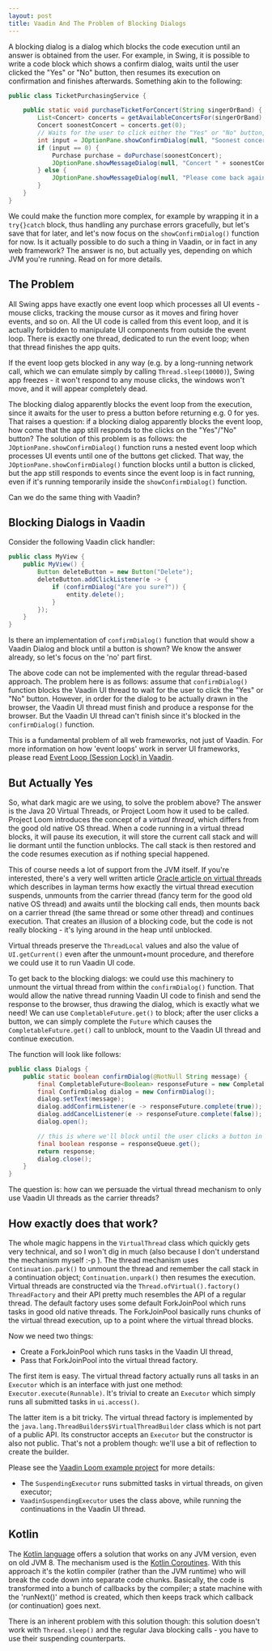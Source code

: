 ```yaml
---
layout: post
title: Vaadin And The Problem of Blocking Dialogs
---
```


A blocking dialog is a dialog which blocks the code execution until an answer is obtained from the user.
For example, in Swing, it is possible to write a code block which shows a confirm dialog, waits until the user clicked the "Yes"
or "No" button, then resumes its execution on confirmation and finishes afterwards. Something akin to the following:

```java
public class TicketPurchasingService {

    public static void purchaseTicketForConcert(String singerOrBand) {
        List<Concert> concerts = getAvailableConcertsFor(singerOrBand);
        Concert soonestConcert = concerts.get(0);
        // Waits for the user to click either the "Yes" or "No" button, then returns 0 for yes, 1 for no, 2 for cancel
        int input = JOptionPane.showConfirmDialog(null, "Soonest concert available: " + soonestConcert + ". Would you like to continue with the purchase?");
        if (input == 0) {
            Purchase purchase = doPurchase(soonestConcert);
            JOptionPane.showMessageDialog(null, "Concert " + soonestConcert + " purchased, thank you. Purchase details: " + purchase);
        } else {
            JOptionPane.showMessageDialog(null, "Please come back again");
        }
    }
}
```

We could make the function more complex, for example by wrapping it in a `try{}catch` block, thus handling any purchase errors gracefully,
but let's save that for later, and let's now focus on the `showConfirmDialog()` function for now.
Is it actually possible to do such a thing in Vaadin, or in fact in any web framework? The answer is no, but actually yes, depending on which JVM you're running.
Read on for more details.

## The Problem

All Swing apps have exactly one event loop which processes all UI events - mouse clicks,
tracking the mouse cursor as it moves and firing hover events, and so on.
All the UI code is called from this event loop, and it is actually forbidden to manipulate
UI components from outside the event loop. There is exactly one thread, dedicated to run the event loop;
when that thread finishes the app quits.

If the event loop gets blocked in any way (e.g. by a long-running network call, which we can emulate simply by calling `Thread.sleep(10000)`),
Swing app freezes - it won't respond to any mouse clicks, the windows won't move, and it will appear completely dead.

The blocking dialog apparently blocks the event loop from the execution, since it awaits for the user to press a button before returning e.g. 0 for
yes. That raises a question: if a blocking dialog apparently blocks the event loop, how come that the app still responds to the clicks
on the "Yes"/"No" button? The solution of this problem is as follows: the `JOptionPane.showConfirmDialog()` function
runs a nested event loop which processes UI events until one of the buttons get clicked.
That way, the `JOptionPane.showConfirmDialog()` function blocks until a button is clicked, but the app
still responds to events since the event loop is in fact running, even if it's running temporarily inside the `showConfirmDialog()` function.

Can we do the same thing with Vaadin?

## Blocking Dialogs in Vaadin

Consider the following Vaadin click handler:

```java
public class MyView {
    public MyView() {
        Button deleteButton = new Button("Delete");
        deleteButton.addClickListener(e -> {
            if (confirmDialog("Are you sure?")) {
                entity.delete();
            }
        });
    }
}
```

Is there an implementation of `confirmDialog()` function that would show a Vaadin Dialog and block until a button
is shown? We know the answer already, so let's focus on the 'no' part first.

The above code can not be implemented with the regular thread-based approach.
The problem here is as follows: assume that `confirmDialog()` function blocks the Vaadin
UI thread to wait for the user to click the "Yes" or "No" button. However,
in order for the dialog to be actually drawn in the browser,
the Vaadin UI thread must finish and produce a response for the browser. But the Vaadin UI
thread can't finish since it's blocked in the `confirmDialog()` function.

This is a fundamental problem of all web frameworks, not just of Vaadin. For more information
on how 'event loops' work in server UI frameworks, please read [Event Loop (Session Lock) in Vaadin](../event-loop-session-lock-in-vaadin/).

## But Actually Yes

So, what dark magic are we using, to solve the problem above? The answer is the Java 20 Virtual Threads, or
Project Loom how it used to be called. Project Loom introduces the concept of a *virtual thread*, which
differs from the good old native OS thread. When a code running in a virtual thread blocks,
it will pause its execution, it will store the current call stack and will lie dormant until
the function unblocks. The call stack is then restored and the code resumes execution as if nothing special happened.

This of course needs a lot of support from the JVM itself. If you're interested, there's a very well written
article  [Oracle article on virtual threads](https://blogs.oracle.com/javamagazine/post/java-loom-virtual-threads-platform-threads)
which describes in layman terms how exactly the virtual thread execution suspends, unmounts from the carrier thread (fancy term
for the good old native OS thread) and awaits until the blocking call ends, then mounts back on a carrier thread (the same
thread or some other thread) and continues execution. That creates an illusion of a blocking code, but the code is not really
blocking - it's lying around in the heap until unblocked.

Virtual threads preserve the `ThreadLocal` values and also the value of `UI.getCurrent()` even after the unmount+mount
procedure, and therefore we could use it to run Vaadin UI code.

To get back to the blocking dialogs: we could use this machinery to unmount the virtual thread from within the `confirmDialog()`
function. That would allow the native thread running Vaadin UI code to finish and send the response to the browser, thus
drawing the dialog, which is exactly what we need! We can use `CompletableFuture.get()` to block;
after the user clicks a button, we can simply complete the `Future` which causes the `CompletableFuture.get()` call
to unblock, mount to the Vaadin UI thread and continue execution.

The function will look like follows:
```java
public class Dialogs {
    public static boolean confirmDialog(@NotNull String message) {
        final CompletableFuture<Boolean> responseFuture = new CompletableFuture<>();
        final ConfirmDialog dialog = new ConfirmDialog();
        dialog.setText(message);
        dialog.addConfirmListener(e -> responseFuture.complete(true));
        dialog.addCancelListener(e -> responseFuture.complete(false));
        dialog.open();

        // this is where we'll block until the user clicks a button in the dialog
        final boolean response = responseQueue.get();
        return response;
        dialog.close();
    }
}
```

The question is: how can we persuade the virtual thread mechanism to only use Vaadin UI threads as the carrier threads?

## How exactly does that work?

The whole magic happens in the `VirtualThread` class which quickly gets very technical, and so I won't dig in much
(also because I don't understand the mechanism myself :-p ). The thread mechanism uses `Continuation.park()` to
unmount the thread and remember the call stack in a continuation object; `Continuation.unpark()` then resumes the
execution. Virtual threads are constructed via the `Thread.ofVirtual().factory()` `ThreadFactory` and their API
pretty much resembles the API of a regular thread. The default factory uses some default ForkJoinPool which
runs tasks in good old native threads. The ForkJoinPool basically runs chunks of the virtual thread execution,
up to a point where the virtual thread blocks.

Now we need two things:
* Create a ForkJoinPool which runs tasks in the Vaadin UI thread,
* Pass that ForkJoinPool into the virtual thread factory.

The first item is easy. The virtual thread factory actually runs all tasks in an `Executor` which is an interface
with just one method: `Executor.execute(Runnable)`. It's trivial to create an `Executor` which simply runs all submitted tasks in `ui.access()`.

The latter item is a bit tricky. The virtual thread factory is implemented by the `java.lang.ThreadBuilders$VirtualThreadBuilder` class
which is not part of a public API. Its constructor accepts an `Executor` but the constructor is also not public.
That's not a problem though: we'll use a bit of reflection to create the builder.

Please see the [Vaadin Loom example project](https://github.com/mvysny/vaadin-loom) for more details:

* The `SuspendingExecutor` runs submitted tasks in virtual threads, on given executor;
* `VaadinSuspendingExecutor` uses the class above, while running the continuations in the Vaadin UI thread.

## Kotlin

The [Kotlin language](https://kotlinlang.org) offers a solution that works on any JVM version, even on old
JVM 8. The mechanism used is the [Kotlin Coroutines](../vaadin-and-kotlin-coroutines/). With this
approach it's the kotlin compiler (rather than the JVM runtime) who will break the code down into separate code chunks.
Basically, the code is transformed into a bunch of callbacks by the compiler; a state machine with the 'runNext()'
method is created, which then keeps track which callback (or continuation) goes next.

There is an inherent problem with this solution though: this solution doesn't work with `Thread.sleep()` and the regular Java blocking calls -
you have to use their suspending counterparts.
